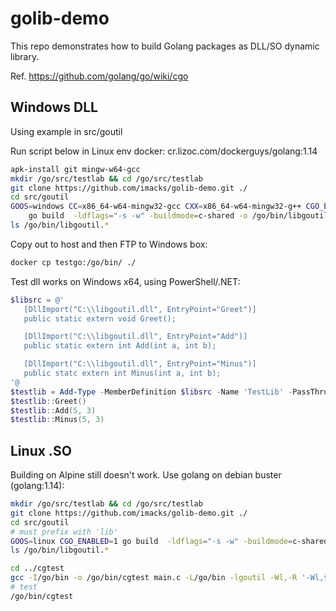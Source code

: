 golib-demo
==========
This repo demonstrates how to build Golang packages as DLL/SO dynamic library.

Ref. https://github.com/golang/go/wiki/cgo


Windows DLL
-----------
Using example in src/goutil

Run script below in Linux env docker: cr.lizoc.com/dockerguys/golang:1.14

```bash
apk-install git mingw-w64-gcc
mkdir /go/src/testlab && cd /go/src/testlab
git clone https://github.com/imacks/golib-demo.git ./
cd src/goutil
GOOS=windows CC=x86_64-w64-mingw32-gcc CXX=x86_64-w64-mingw32-g++ CGO_ENABLED=1 \
    go build  -ldflags="-s -w" -buildmode=c-shared -o /go/bin/libgoutil.dll ./main.go
ls /go/bin/libgoutil.*
```

Copy out to host and then FTP to Windows box:

```bash
docker cp testgo:/go/bin/ ./
```

Test dll works on Windows x64, using PowerShell/.NET:

```powershell
$libsrc = @'
   [DllImport("C:\\libgoutil.dll", EntryPoint="Greet")]
   public static extern void Greet();

   [DllImport("C:\\libgoutil.dll", EntryPoint="Add")]
   public static extern int Add(int a, int b);

   [DllImport("C:\\libgoutil.dll", EntryPoint="Minus")]
   public statc extern int Minus(int a, int b);
'@
$testlib = Add-Type -MemberDefinition $libsrc -Name 'TestLib' -PassThru -Namespace System.Runtime.InteropServices
$testlib::Greet()
$testlib::Add(5, 3)
$testlib::Minus(5, 3)
```

Linux .SO
---------
Building on Alpine still doesn't work. Use golang on debian buster (golang:1.14):

```bash
mkdir /go/src/testlab && cd /go/src/testlab
git clone https://github.com/imacks/golib-demo.git ./
cd src/goutil
# must prefix with 'lib'
GOOS=linux CGO_ENABLED=1 go build  -ldflags="-s -w" -buildmode=c-shared -o /go/bin/libgoutil.so ./main.go
ls /go/bin/libgoutil.*

cd ../cgtest
gcc -I/go/bin -o /go/bin/cgtest main.c -L/go/bin -lgoutil -Wl,-R '-Wl,$ORIGIN'
# test
/go/bin/cgtest
```
